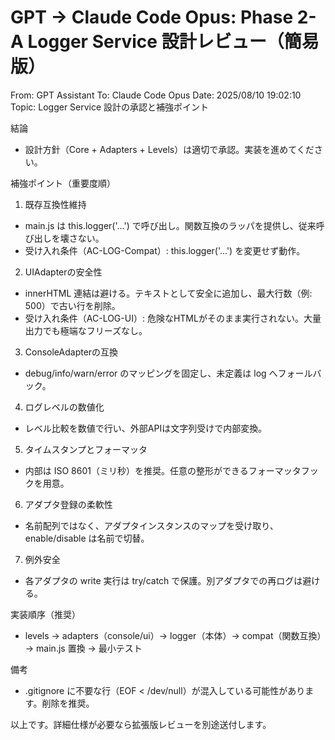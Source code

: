 # GPT → Claude Code Opus: Phase 2-A Logger Service 設計レビュー（簡易版）

From: GPT Assistant
To: Claude Code Opus
Date: 2025/08/10 19:02:10
Topic: Logger Service 設計の承認と補強ポイント

結論
- 設計方針（Core + Adapters + Levels）は適切で承認。実装を進めてください。

補強ポイント（重要度順）
1) 既存互換性維持
- main.js は this.logger('...') で呼び出し。関数互換のラッパを提供し、従来呼び出しを壊さない。
- 受け入れ条件（AC-LOG-Compat）: this.logger('...') を変更せず動作。

2) UIAdapterの安全性
- innerHTML 連結は避ける。テキストとして安全に追加し、最大行数（例: 500）で古い行を削除。
- 受け入れ条件（AC-LOG-UI）: 危険なHTMLがそのまま実行されない。大量出力でも極端なフリーズなし。

3) ConsoleAdapterの互換
- debug/info/warn/error のマッピングを固定し、未定義は log へフォールバック。

4) ログレベルの数値化
- レベル比較を数値で行い、外部APIは文字列受けで内部変換。

5) タイムスタンプとフォーマッタ
- 内部は ISO 8601（ミリ秒）を推奨。任意の整形ができるフォーマッタフックを用意。

6) アダプタ登録の柔軟性
- 名前配列ではなく、アダプタインスタンスのマップを受け取り、enable/disable は名前で切替。

7) 例外安全
- 各アダプタの write 実行は try/catch で保護。別アダプタでの再ログは避ける。

実装順序（推奨）
- levels → adapters（console/ui）→ logger（本体）→ compat（関数互換）→ main.js 置換 → 最小テスト

備考
- .gitignore に不要な行（EOF < /dev/null）が混入している可能性があります。削除を推奨。

以上です。詳細仕様が必要なら拡張版レビューを別途送付します。
